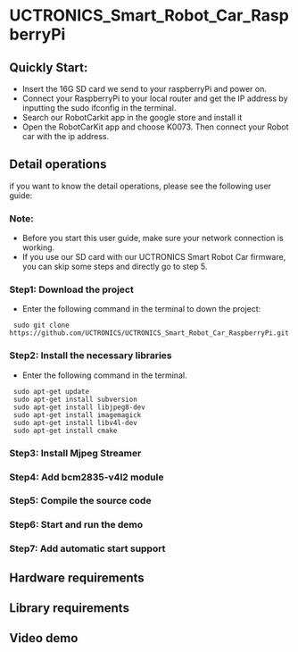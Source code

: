 # UCTRONICS_Smart_Robot_Car_RaspberryPi

## Quickly Start:

  - Insert the 16G SD card we send to your raspberryPi and power on.
  - Connect your RaspberryPi to your local router and get the IP address by inputting the sudo ifconfig in the terminal.
  - Search our RobotCarkit app in the google store and install it 
  - Open the RobotCarKit app and choose K0073. Then connect your Robot car with the ip address.
  
## Detail operations
   if you want to know the detail operations, please see the following user guide:

### Note: 
* Before you start this user guide, make sure your network connection is working.
* If you use our SD card with our UCTRONICS Smart Robot Car firmware, you can skip some steps and directly go to step 5. 
### Step1: Download the project
- Enter the following command in the terminal to down the project:
```
 sudo git clone https://github.com/UCTRONICS/UCTRONICS_Smart_Robot_Car_RaspberryPi.git
```
### Step2: Install the necessary libraries
- Enter the following command in the terminal.
```
 sudo apt-get update
 sudo apt-get install subversion
 sudo apt-get install libjpeg8-dev
 sudo apt-get install imagemagick
 sudo apt-get install libv4l-dev
 sudo apt-get install cmake
```
### Step3: Install Mjpeg Streamer
### Step4: Add bcm2835-v4l2 module
### Step5: Compile the source code 
### Step6: Start and run the demo
### Step7: Add automatic start support 


## Hardware requirements

## Library requirements

## Video demo


 
